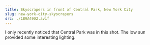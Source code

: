 ```yaml
---
title: Skyscrapers in front of Central Park, New York City
slug: new-york-city-skyscrapers
src: ./189A4902.avif
---
```


I only recently noticed that Central Park was in this shot. The low sun provided
some interesting lighting.
